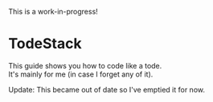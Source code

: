 This is a work-in-progress!

# TodeStack
This guide shows you how to code like a tode.<br>
It's mainly for me (in case I forget any of it).

Update: This became out of date so I've emptied it for now.
